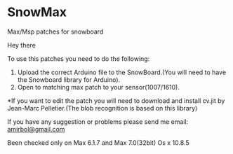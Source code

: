 SnowMax
=======

Max/Msp patches for snowboard

Hey there

To use this patches you need to do the following:

1. Upload the correct Arduino file to the SnowBoard.(You will need to have the  Snowboard library for Arduino).
2. Open to matching max patch to your sensor(1007/1610).

*If you want to edit the patch you will need to download and install cv.jit by Jean-Marc Pelletier.(The blob recognition is based on this library)

If you have any suggestion or problems please send me email:
amirbol@gmail.com

Been checked only on Max 6.1.7 and Max 7.0(32bit) Os x 10.8.5

 
